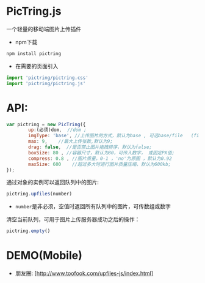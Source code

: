 # PicTring.js
一个轻量的移动端图片上传插件

* npm下载
```js
npm install pictring
```
* 在需要的页面引入
```js
import 'pictring/pictring.css'
import 'pictring/pictring.js'
```

# API:
```js
var pictring = new PicTring({
        up:(必须)dom,  //dom ;
        imgType: 'base', //上传图片的方式，默认为base , 可选base/file   (file为上传图片文件);
        max: 9,    //最大上传张数,默认为9;
        drag: false,  //是否禁止图片拖拽排序，默认为false;
        boxSize: 80 , //容器尺寸，默认为80，可传入数字， 或固定PX值;
        compress: 0.8 , //图片质量，0-1 ，'no'为原图 ，默认为0.92
        maxSize: 600    //超过多大时进行图片质量压缩，默认为600kb;
});
```


通过对象的实例可以返回队列中的图片:

``` js
pictring.upfiles(number)
```
* `number`是非必须，空值时返回所有队列中的图片，可传数组或数字


清空当前队列，可用于图片上传服务器成功之后的操作：
``` js
pictring.empty()
```


# DEMO(Mobile)
- 朋友圈: [http://www.toofook.com/upfiles-js/index.html]
